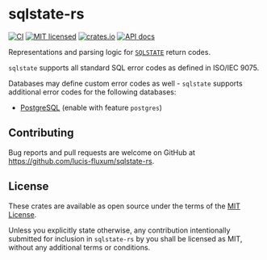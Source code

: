 # sqlstate-rs
[![CI](https://github.com/lucis-fluxum/sqlstate-rs/actions/workflows/ci.yml/badge.svg)](https://github.com/lucis-fluxum/sqlstate-rs/actions/workflows/ci.yml)
[![MIT licensed](https://img.shields.io/badge/license-MIT-blue.svg)](./LICENSE)
[![crates.io](https://img.shields.io/crates/v/sqlstate.svg)](https://crates.io/crates/sqlstate)
[![API docs](https://docs.rs/sqlstate/badge.svg)](https://docs.rs/sqlstate)

Representations and parsing logic for [`SQLSTATE`](https://en.wikipedia.org/wiki/SQLSTATE)
return codes.

`sqlstate` supports all standard SQL error codes as defined in ISO/IEC 9075.

Databases may define custom error codes as well - `sqlstate` supports additional error codes for
the following databases:

- [PostgreSQL](https://www.postgresql.org/docs/current/errcodes-appendix.html)
  (enable with feature `postgres`)

## Contributing

Bug reports and pull requests are welcome on GitHub at https://github.com/lucis-fluxum/sqlstate-rs.

## License

These crates are available as open source under the terms of the
[MIT License](https://opensource.org/licenses/MIT).

Unless you explicitly state otherwise, any contribution intentionally submitted for inclusion in
`sqlstate-rs` by you shall be licensed as MIT, without any additional terms or conditions.
